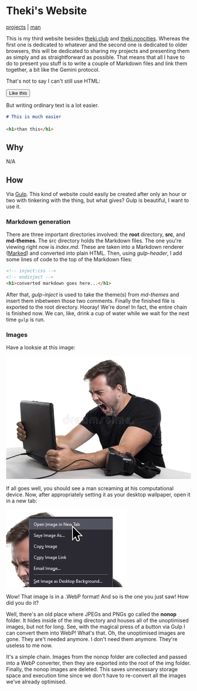# Theki's Website

[projects](./projects/index.html) | [man](./man.html)

This is my third website besides [theki.club](https://theki.club) and [theki.noncities](https://theki.noncities.com). Whereas the first one is dedicated to whatever and the second one is dedicated to older browsers, this will be dedicated to sharing my projects and presenting them as simply and as straightforward as possible. That means that all I have to do to present you stuff is to write a couple of Markdown files and link them together, a bit like the Gemini protocol.

That's not to say I can't still use HTML:

<button>Like this</button>

But writing ordinary text is a lot easier.

```markdown
# This is much easier

<h1>than this</h1>
```

## Why

N/A

## How

Via [Gulp](https://gulpjs.com). This kind of website could easily be created after only an hour or two with tinkering with the thing, but what gives? Gulp is beautiful, I want to use it.

### Markdown generation

There are three important directories involved: the **root** directory, **src**, and **md-themes**. The src directory holds the Markdown files. The one you're viewing right now is _index.md_. These are taken into a Markdown renderer ([Marked](https://marked.js.org)) and converted into plain HTML. Then, using _gulp-header_, I add some lines of code to the top of the Markdown files:

```html
<!-- inject:css -->
<!-- endinject -->
<h1>converted markdown goes here...</h1>
```

After that, _gulp-inject_ is used to take the theme(s) from _md-themes_ and insert them inbetween those two comments. Finally the finished file is exported to the root directory. Hooray! We're done! In fact, the entire chain is finished now. We can, like, drink a cup of water while we wait for the next time `gulp` is run.

### Images

Have a looksie at this image:

![Something went terribly wrong and you can't see the image :(](./img/pissed.webp)

If all goes well, you should see a man screaming at his computational device. Now, after appropriately setting it as your desktop wallpaper, open it in a new tab:

![Opening in a new tab](./img/pissed-open.webp)

Wow! That image is in a .WebP format! And so is the one you just saw! How did you do it?

Well, there's an old place where JPEGs and PNGs go called the **nonop** folder. It hides inside of the img directory and houses all of the unoptimised images, but not for long. See, with the magical press of a button via Gulp I can convert them into WebP! What's that. Oh, the unoptimised images are gone. They are't needed anymore. I don't need them anymore. They're useless to me now.

It's a simple chain. Images from the nonop folder are collected and passed into a WebP converter, then they are exported into the root of the img folder. Finally, the nonop images are deleted. This saves unnecessary storage space and execution time since we don't have to re-convert all the images we've already optimised.
